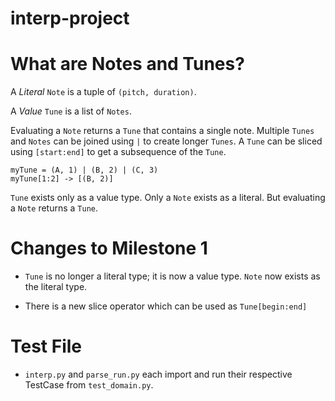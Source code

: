 # interp-project

# What are Notes and Tunes?

A <em>Literal</em> `Note` is a tuple of `(pitch, duration)`.

A <em>Value</em> `Tune` is a list of `Notes`.

Evaluating a `Note` returns a `Tune` that contains a single note. Multiple `Tunes`
and `Notes` can be joined using `|` to create longer `Tunes`. A `Tune` can be
sliced using `[start:end]` to get a subsequence of the `Tune`.

```
myTune = (A, 1) | (B, 2) | (C, 3)
myTune[1:2] -> [(B, 2)]
```

`Tune` exists only as a value type. Only a `Note` exists as a literal. But
evaluating a `Note` returns a `Tune`.

# Changes to Milestone 1

- `Tune` is no longer a literal type; it is now a value type. `Note` now exists
  as the literal type.

- There is a new slice operator which can be used as `Tune[begin:end]`

# Test File

- `interp.py` and `parse_run.py` each import and run their respective TestCase
  from `test_domain.py`.
